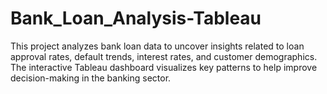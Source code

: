# Bank_Loan_Analysis-Tableau
This project analyzes bank loan data to uncover insights related to loan approval rates, default trends, interest rates, and customer demographics. The interactive Tableau dashboard visualizes key patterns to help improve decision-making in the banking sector.
